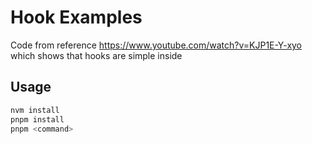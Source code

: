 # Hook Examples

Code from reference https://www.youtube.com/watch?v=KJP1E-Y-xyo
which shows that hooks are simple inside

## Usage

```bash
nvm install
pnpm install
pnpm <command>
```

